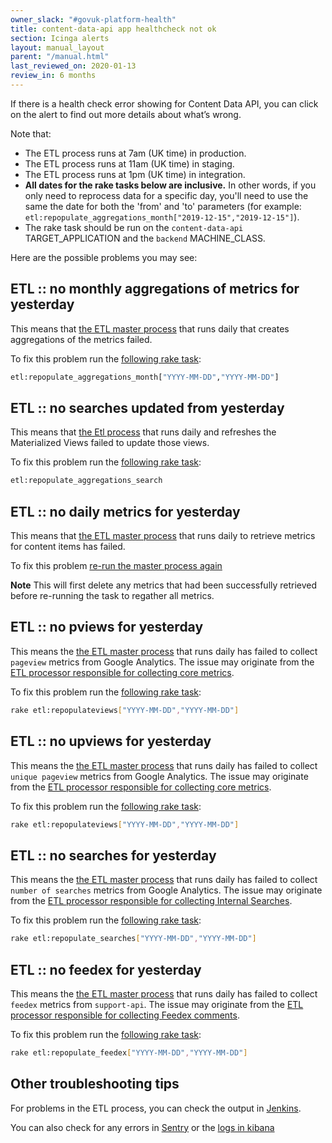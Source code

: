 ```yaml
---
owner_slack: "#govuk-platform-health"
title: content-data-api app healthcheck not ok
section: Icinga alerts
layout: manual_layout
parent: "/manual.html"
last_reviewed_on: 2020-01-13
review_in: 6 months
---
```


If there is a health check error showing for Content Data API, you can click on the alert to find out more details about what’s wrong.

Note that:

* The ETL process runs at 7am (UK time) in production.
* The ETL process runs at 11am (UK time) in staging.
* The ETL process runs at 1pm (UK time) in integration.
* **All dates for the rake tasks below are inclusive.** In other words, if you only need to reprocess data for a specific day, you'll need to use the same the date for both the 'from' and 'to' parameters (for example: `etl:repopulate_aggregations_month["2019-12-15","2019-12-15"]`).
* The rake task should be run on the `content-data-api` TARGET_APPLICATION and the `backend` MACHINE_CLASS.

Here are the possible problems you may see:

## ETL :: no monthly aggregations of metrics for yesterday

This means that [the ETL master process][1] that runs daily that creates aggregations of the metrics failed.

To fix this problem run the [following rake task][5]:

```bash
etl:repopulate_aggregations_month["YYYY-MM-DD","YYYY-MM-DD"]
```

## ETL :: no <range> searches updated from yesterday

This means that [the Etl process][1] that runs daily and refreshes the Materialized Views failed to update those views.

To fix this problem run the [following rake task][6]:

```bash
etl:repopulate_aggregations_search
```

## ETL :: no daily metrics for yesterday

This means that [the ETL master process][1] that runs daily to retrieve metrics for content items has failed.

To fix this problem [re-run the master process again][1]

**Note** This will first delete any metrics that had been successfully retrieved before re-running the task to regather all metrics.

## ETL :: no pviews for yesterday

This means the [the ETL master process][1] that runs daily has failed to collect `pageview` metrics from Google Analytics. The issue may originate from the [ETL processor responsible for collecting core metrics][9].

To fix this problem run the [following rake task][2]:

```bash
rake etl:repopulateviews["YYYY-MM-DD","YYYY-MM-DD"]
```

## ETL :: no upviews for yesterday

This means the [the ETL master process][1] that runs daily has failed to collect `unique pageview` metrics from Google Analytics. The issue may originate from the [ETL processor responsible for collecting core metrics][9].

To fix this problem run the [following rake task][2]:

```bash
rake etl:repopulateviews["YYYY-MM-DD","YYYY-MM-DD"]
```

## ETL :: no searches for yesterday

This means the [the ETL master process][1] that runs daily has failed to collect `number of searches` metrics from Google Analytics. The issue may originate from the [ETL processor responsible for collecting Internal Searches][10].

To fix this problem run the [following rake task][3]:

```bash
rake etl:repopulate_searches["YYYY-MM-DD","YYYY-MM-DD"]
```

## ETL :: no feedex for yesterday

This means the [the ETL master process][1] that runs daily has failed to collect `feedex` metrics from `support-api`. The issue may originate from the [ETL processor responsible for collecting Feedex comments][11].

To fix this problem run the [following rake task][4]:

```bash
rake etl:repopulate_feedex["YYYY-MM-DD","YYYY-MM-DD"]
```

## Other troubleshooting tips

For problems in the ETL process, you can check the output in [Jenkins][1].

You can also check for any errors in [Sentry][7] or the [logs in kibana][8]

[1]: https://deploy.blue.production.govuk.digital/job/content_data_api_import_etl_master_process/
[2]: https://github.com/alphagov/content-data-api/blob/master/lib/tasks/etl.rake#L32
[3]: https://github.com/alphagov/content-data-api/blob/master/lib/tasks/etl.rake#L45
[4]: https://github.com/alphagov/content-data-api/blob/master/lib/tasks/etl.rake#L71
[5]: https://github.com/alphagov/content-data-api/blob/master/lib/tasks/etl.rake#L10
[6]: https://github.com/alphagov/content-data-api/blob/master/lib/tasks/etl.rake#L25
[7]: https://sentry.io/organizations/govuk/issues/?environment=production&project=1461890
[8]: https://kibana.logit.io/s/283f08f6-d117-48df-9667-c4aa492b81f9/app/kibana#/discover?_g=()&_a=(columns:!(_source),index:'*-*',interval:auto,query:(query_string:(query:'application:%20content-data-api')),sort:!('@timestamp',desc))
[9]: https://github.com/alphagov/content-data-api/blob/master/app/domain/etl/ga/views_and_navigation_processor.rb
[10]: https://github.com/alphagov/content-data-api/blob/master/app/domain/etl/ga/internal_search_processor.rb
[11]: https://github.com/alphagov/content-data-api/blob/master/app/domain/etl/feedex/processor.rb
